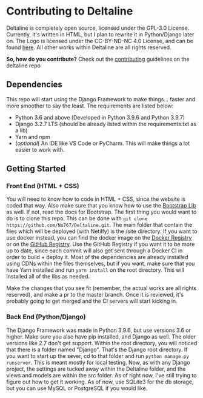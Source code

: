 # Contributing to Deltaline 
Deltaline is completely open source, licensed under the GPL-3.0 License. Currently, it's written in HTML, but I plan to rewrite it in Python/Django later on. The Logo is licensed under the CC-BY-ND-NC 4.0 License, and can be found [here](https://github.com/No767/Logo-Favicon). All other works within Deltaline are all rights reserved. 

**So, how do you contribute?**
Check out the [contributing](https://github.com/No767/Deltaline/blob/master/Community/contributing.md) guidelines on the deltaline repo

## Dependencies

This repo will start using the Django Framework to make things... faster and more smoother to say the least. The requirements are listed below:

- Python 3.6 and above (Developed in Python 3.9.6 and Python 3.9.7)
- Django 3.2.7 LTS (should be already listed within the requirements.txt as a lib)
- Yarn and npm
- (*optional*) An IDE like VS Code or PyCharm. This will make things a lot easier to work with.

## Getting Started

### Front End (HTML + CSS)

You will need to know how to code in HTML + CSS, since the website is coded that way. Also make sure that you know how to use the [Bootstrap Lib](https://getbootstrap.com/) as well. If not, read the docs for Bootstrap. The first thing you would want to do is to clone this repo. This can be done with `git clone https://github.com/No767/Deltaline.git`. The main folder that contain the files which will be deployed (with Netilfy) is the /site directory. If you want to use docker instead, you can find the docker image on the [Docker Registry](https://hub.docker.com/repository/docker/no767/deltaline) or on the [GitHub Registry](https://github.com/No767/Deltaline/pkgs/container/deltaline). Use the GitHub Registry if you want it to be more up to date, since each commit will also get sent through a Docker CI in order to build + deploy it. Most of the dependencies are already installed using CDNs within the files themselves, but if you want, make sure that you have Yarn installed and run `yarn install` on the root directory. This will installed all of the libs as needed. 

Make the changes that you see fit (remember, the actual works are all rights reserved), and make a pr to the master branch. Once it is reviewed, it's probably going to get merged and the CI servers will start kicking in. 

### Back End (Python/Django)

The Django Framework was made in Python 3.9.6, but use versions 3.6 or higher. Make sure you also have pip installed, and Django as well. The older versions like 2.7 don't get support. Within the root directory, you will noticed that there is a folder named "Django". That's the Django root directory. If you want to start up the sever, cd to that folder and run `python manage.py runserver`. This is meant mostly for local testing. Now, as with any Django project, the settings are tucked away within the Deltaline folder, and the views and models are within the src folder. As of right now, I've still trying to figure out how to get it working. As of now, use SQLite3 for the db storage, but you can use MySQL or PostgreSQL if you would like.